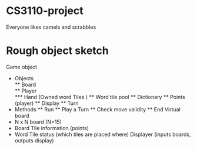 # CS3110-project
Everyone likes camels and scrabbles

# Rough object sketch
Game object
* Objects  
** Board  
** Player  
*** Hand (Owned word Tiles )
** Word tile pool
** Dictionary
** Points (player)
** Display
** Turn
* Methods
** Run
** Play a Turn
** Check move validity
** End
Virtual board
* N x N board (N=15)
* Board Tile information (points)
* Word Tile status (which tiles are placed where)
Displayer (inputs boards, outputs display)
